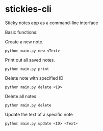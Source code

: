 # stickies-cli
Sticky notes app as a command-line interface

Basic functions:

Create a new note.
```
python main.py new <Text>
```
Print out all saved notes.
```
python main.py print
```
Delete note with specified ID
```
python main.py delete <ID>
```
Delete all notes
```
python main.py delete
```
Update the text of a specific note
```
python main.py update <ID> <Text>
```
